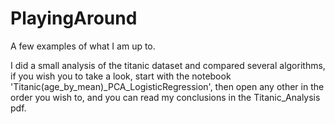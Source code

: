 # PlayingAround
A few examples of what I am up to.

I did a small analysis of the titanic dataset and compared several algorithms, if you wish you to take a look, start with the notebook 'Titanic(age_by_mean)_PCA_LogisticRegression', then open any other in the order you wish to, and you can read my conclusions in the Titanic_Analysis pdf.
